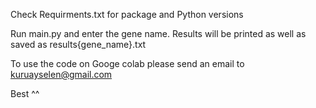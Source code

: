 Check Requirments.txt for package and Python versions

Run main.py and enter the gene name. Results will be printed as well as saved as results{gene_name}.txt

To use the code on Googe colab please send an email to kuruayselen@gmail.com

Best ^^
